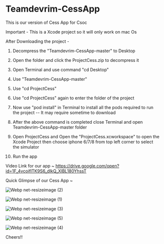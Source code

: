 # Teamdevrim-CessApp
This is our version of Cess App for Csoc


Important - This is a Xcode project so it will only work on mac Os

After Downloading the project -

1) Decompress the "Teamdevrim-CessApp-master" to Desktop

2) Open the folder and click the ProjectCess.zip to decompress it

3) Open Terminal and use command "cd Desktop"

4) Use "Teamdevrim-CessApp-master" 

5) Use "cd ProjectCess" 

6) Use "cd ProjectCess" again to enter the folder of the project

7) Now use "pod install" in Terminal to install all the pods required to run the project -- It may require sometime to download

8) After the above command is completed close Terminal and open Teamdevrim-CessApp-master folder

9) Open ProjectCess and Open the "ProjectCess.xcworkspace" to open the Xcode Project then choose iphone 6/7/8 from top left corner to select the simulator

10) Run the app



Video Link for our app ~  https://drive.google.com/open?id=1F_4vcoiflTK9S6_dlkQ_XlBL180YhssT



Quick Glimpse of our Cess App ~

![Webp net-resizeimage (2)](https://user-images.githubusercontent.com/29892678/61576686-b4db1480-aae5-11e9-8561-11e0af345eb9.png)

![Webp net-resizeimage (1)](https://user-images.githubusercontent.com/29892678/61576733-2a46e500-aae6-11e9-9bbe-6c0872ebd354.png)

![Webp net-resizeimage (3)](https://user-images.githubusercontent.com/29892678/61576753-77c35200-aae6-11e9-8e54-cfe1a8c577e7.png)

![Webp net-resizeimage (5)](https://user-images.githubusercontent.com/29892678/61576761-84e04100-aae6-11e9-88ea-c1c1bb16593b.png)

![Webp net-resizeimage (4)](https://user-images.githubusercontent.com/29892678/61576758-7e51c980-aae6-11e9-9a1a-716f3abc07c7.png)

Cheers!!
